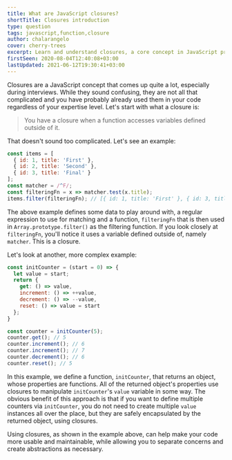 ```yaml
---
title: What are JavaScript closures?
shortTitle: Closures introduction
type: question
tags: javascript,function,closure
author: chalarangelo
cover: cherry-trees
excerpt: Learn and understand closures, a core concept in JavaScript programming, and level up your code.
firstSeen: 2020-08-04T12:40:08+03:00
lastUpdated: 2021-06-12T19:30:41+03:00
---
```


Closures are a JavaScript concept that comes up quite a lot, especially during interviews. While they sound confusing, they are not all that complicated and you have probably already used them in your code regardless of your expertise level. Let's start with what a closure is:

> You have a closure when a function accesses variables defined outside of it.

That doesn't sound too complicated. Let's see an example:

```js
const items = [
  { id: 1, title: 'First' },
  { id: 2, title: 'Second' },
  { id: 3, title: 'Final' }
];
const matcher = /^F/;
const filteringFn = x => matcher.test(x.title);
items.filter(filteringFn); // [{ id: 1, title: 'First' }, { id: 3, title: 'Final' }]
```

The above example defines some data to play around with, a regular expression to use for matching and a function, `filteringFn` that is then used in `Array.prototype.filter()` as the filtering function. If you look closely at `filteringFn`, you'll notice it uses a variable defined outside of, namely `matcher`. This is a closure.

Let's look at another, more complex example:

```js
const initCounter = (start = 0) => {
  let value = start;
  return {
    get: () => value,
    increment: () => ++value,
    decrement: () => --value,
    reset: () => value = start
  };
}

const counter = initCounter(5);
counter.get(); // 5
counter.increment(); // 6
counter.increment(); // 7
counter.decrement(); // 6
counter.reset(); // 5
```

In this example, we define a function, `initCounter`, that returns an object, whose properties are functions. All of the returned object's properties use closures to manipulate `initCounter`'s `value` variable in some way. The obvious benefit of this approach is that if you want to define multiple counters via `initCounter`, you do not need to create multiple `value` instances all over the place, but they are safely encapsulated by the returned object, using closures.

Using closures, as shown in the example above, can help make your code more usable and maintainable, while allowing you to separate concerns and create abstractions as necessary.
